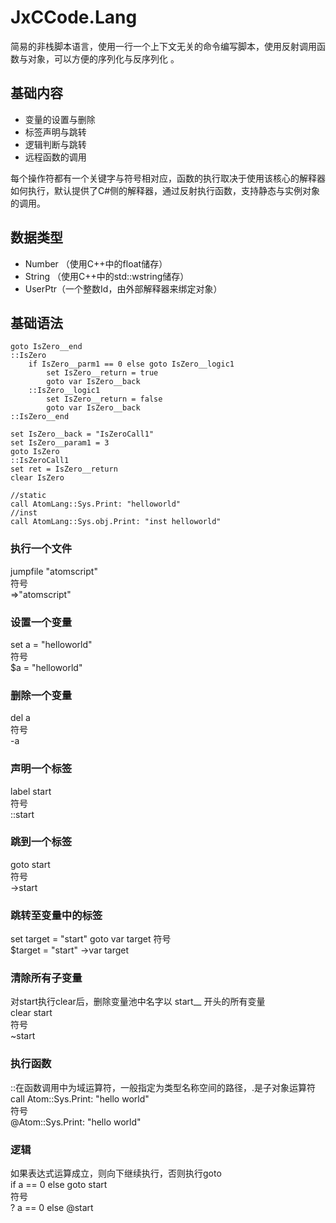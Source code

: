 # JxCCode.Lang
 简易的非栈脚本语言，使用一行一个上下文无关的命令编写脚本，使用反射调用函数与对象，可以方便的序列化与反序列化 。


## 基础内容
* 变量的设置与删除
* 标签声明与跳转
* 逻辑判断与跳转
* 远程函数的调用

每个操作符都有一个关键字与符号相对应，函数的执行取决于使用该核心的解释器如何执行，默认提供了C#侧的解释器，通过反射执行函数，支持静态与实例对象的调用。  

## 数据类型
* Number （使用C++中的float储存）
* String （使用C++中的std::wstring储存）
* UserPtr（一个整数Id，由外部解释器来绑定对象）

## 基础语法

```
goto IsZero__end
::IsZero
    if IsZero__parm1 == 0 else goto IsZero__logic1
        set IsZero__return = true
        goto var IsZero__back
    ::IsZero__logic1
        set IsZero__return = false
        goto var IsZero__back
::IsZero__end

set IsZero__back = "IsZeroCall1"
set IsZero__param1 = 3
goto IsZero
::IsZeroCall1
set ret = IsZero__return
clear IsZero

//static
call AtomLang::Sys.Print: "helloworld"
//inst
call AtomLang::Sys.obj.Print: "inst helloworld"
```

### 执行一个文件
jumpfile "atomscript"  
符号  
=>"atomscript"

### 设置一个变量
set a = "helloworld"  
符号  
$a = "helloworld"

### 删除一个变量
del a  
符号  
-a

### 声明一个标签
label start  
符号  
::start  

### 跳到一个标签  
goto start  
符号  
->start  

### 跳转至变量中的标签
set target = "start"
goto var target
符号  
$target = "start"
->var target

### 清除所有子变量
对start执行clear后，删除变量池中名字以 start__ 开头的所有变量  
clear start  
符号  
~start

### 执行函数
::在函数调用中为域运算符，一般指定为类型名称空间的路径，.是子对象运算符  
call Atom::Sys.Print: "hello world"  
符号  
@Atom::Sys.Print: "hello world"

### 逻辑
如果表达式运算成立，则向下继续执行，否则执行goto  
if a == 0 else goto start  
符号  
? a == 0 else @start
